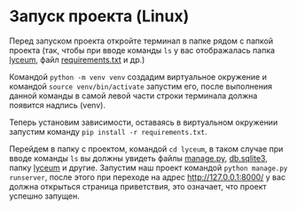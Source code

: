# Запуск проекта (Linux)

Перед запуском проекта откройте терминал в папке рядом
с папкой проекта (так, чтобы при вводе команды `ls` у вас
отображалась папка [lyceum](lyceum), файл [requirements.txt](requirements.txt) и др.)

Командой `python -m venv venv` создадим виртуальное окружение и
командой `source venv/bin/activate` запустим его, после выполнения
данной команды в самой левой части строки терминала должна появится
надпись (venv).

Теперь установим зависимости, оставаясь в виртуальном окружении
запустим команду `pip install -r requirements.txt`.

Перейдем в папку с проектом, командой `cd lyceum`, в таком
случае при вводе команды `ls` вы должны увидеть файлы [manage.py](lyceum%2Fmanage.py),
[db.sqlite3](lyceum%2Fdb.sqlite3), папку [lyceum](lyceum%2Flyceum) и другие. Запустим 
наш проект командой `python manage.py runserver`, после этого при
переходе на адрес http://127.0.0.1:8000/ у вас должна открыться 
страница приветствия, это означает, что проект успешно запущен.

